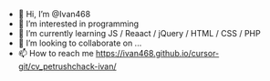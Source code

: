 - 👋 Hi, I’m @Ivan468
- 👀 I’m interested in programming
- 🌱 I’m currently learning JS / Reaact / jQuery / HTML / CSS / PHP 
- 💞️ I’m looking to collaborate on ...
- 📫 How to reach me  https://ivan468.github.io/cursor-git/cv_petrushchack-ivan/

<!---
Ivan468/Ivan468 is a ✨ special ✨ repository because its `README.md` (this file) appears on your GitHub profile.
You can click the Preview link to take a look at your changes.
--->
